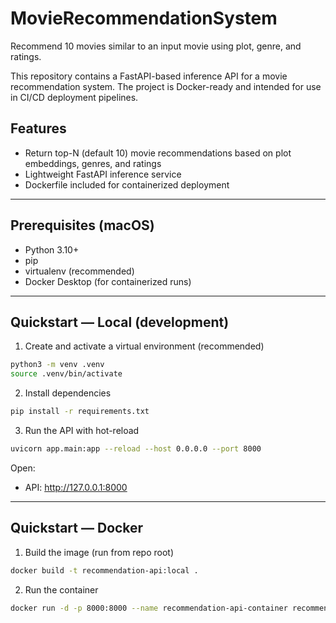# MovieRecommendationSystem

Recommend 10 movies similar to an input movie using plot, genre, and ratings.

This repository contains a FastAPI-based inference API for a movie recommendation system. The project is Docker-ready and intended for use in CI/CD deployment pipelines.

## Features

- Return top-N (default 10) movie recommendations based on plot embeddings, genres, and ratings
- Lightweight FastAPI inference service
- Dockerfile included for containerized deployment

---

## Prerequisites (macOS)

- Python 3.10+
- pip
- virtualenv (recommended)
- Docker Desktop (for containerized runs)

---

## Quickstart — Local (development)

1. Create and activate a virtual environment (recommended)

```bash
python3 -m venv .venv
source .venv/bin/activate
```

2. Install dependencies

```bash
pip install -r requirements.txt
```

3. Run the API with hot-reload

```bash
uvicorn app.main:app --reload --host 0.0.0.0 --port 8000
```

Open:
- API: http://127.0.0.1:8000

---

## Quickstart — Docker

1. Build the image (run from repo root)

```bash
docker build -t recommendation-api:local .
```

2. Run the container

```bash
docker run -d -p 8000:8000 --name recommendation-api-container recommendation-api:local
```